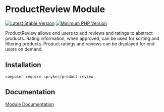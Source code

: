 # ProductReview Module
[![Latest Stable Version](https://poser.pugx.org/spryker/product-review/v/stable.svg)](https://packagist.org/packages/spryker/product-review)
[![Minimum PHP Version](https://img.shields.io/badge/php-%3E%3D%207.4-8892BF.svg)](https://php.net/)

ProductReview allows end users to add reviews and ratings to abstract products. Rating information, when approved, can be used for sorting and filtering products. Product ratings and reviews can be displayed for end users on demand.

## Installation

```
composer require spryker/product-review
```

## Documentation

[Module Documentation](https://academy.spryker.com/developing_with_spryker/module_guide/products/product_reviews/product_review.html)
